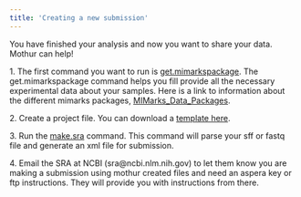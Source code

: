```yaml
---
title: 'Creating a new submission'
---
```

You have finished your analysis and now you want to share your data.
Mothur can help!

1\. The first command you want to run is
[get.mimarkspackage](get.mimarkspackage). The
get.mimarkspackage command helps you fill provide all the necessary
experimental data about your samples. Here is a link to information
about the different mimarks packages,
[MIMarks_Data_Packages](MIMarks_Data_Packages).

2\. Create a project file. You can download a [ template
here](Project_File).

3\. Run the [make.sra](make.sra) command. This command will
parse your sff or fastq file and generate an xml file for submission.

4\. Email the SRA at NCBI (sra\@ncbi.nlm.nih.gov) to let them know you
are making a submission using mothur created files and need an aspera
key or ftp instructions. They will provide you with instructions from
there.
